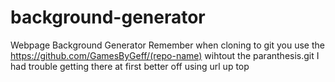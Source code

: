 # background-generator
Webpage Background Generator
Remember when cloning to git you use the https://github.com/GamesByGeff/(repo-name) wihtout the paranthesis.git
I had trouble getting there at first better off using url up top
